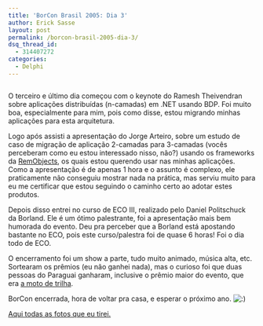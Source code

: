 ```yaml
---
title: 'BorCon Brasil 2005: Dia 3'
author: Erick Sasse
layout: post
permalink: /borcon-brasil-2005-dia-3/
dsq_thread_id:
  - 314407272
categories:
  - Delphi
---
```

<img src="http://static.flickr.com/30/65065057_44046b63c0.jpg" title="" border="0" />

O terceiro e &uacute;ltimo dia come&ccedil;ou com o keynote do Ramesh Theivendran sobre aplica&ccedil;&otilde;es distribu&iacute;das (n-camadas) em .NET usando BDP. Foi muito boa, especialmente para mim, pois como disse, estou migrando minhas aplica&ccedil;&otilde;es para esta arquitetura.

Logo ap&oacute;s assisti a apresenta&ccedil;&atilde;o do Jorge Arteiro, sobre um estudo de caso de migra&ccedil;&atilde;o de aplica&ccedil;&atilde;o 2-camadas para 3-camadas (voc&ecirc;s perceberam como eu estou interessado nisso, n&atilde;o?) usando os frameworks da [RemObjects][1], os quais estou querendo usar nas minhas aplica&ccedil;&otilde;es. Como a apresenta&ccedil;&atilde;o &eacute; de apenas 1 hora e o assunto &eacute; complexo, ele praticamente n&atilde;o conseguiu mostrar nada na pr&aacute;tica, mas serviu muito para eu me certificar que estou seguindo o caminho certo ao adotar estes produtos.

Depois disso entrei no curso de ECO III, realizado pelo Daniel Politschuck da Borland. Ele &eacute; um &oacute;timo palestrante, foi a apresenta&ccedil;&atilde;o mais bem humorada do evento. Deu pra perceber que a Borland est&aacute; apostando bastante no ECO, pois este curso/palestra foi de quase 6 horas! Foi o dia todo de ECO.

O encerramento foi um show a parte, tudo muito animado, m&uacute;sica alta, etc. Sortearam os pr&ecirc;mios (eu n&atilde;o ganhei nada), mas o curioso foi que duas pessoas do Paraguai ganharam, inclusive o pr&ecirc;mio maior do evento, que era [a moto de trilha][2].

BorCon encerrada, hora de voltar pra casa, e esperar o pr&oacute;ximo ano. <img src="http://www.ericksasse.com.br/wp-includes/images/smilies/icon_smile.gif" alt=":)" class="wp-smiley" />

[Aqui todas as fotos que eu tirei.][3]

 [1]: http://www.remobjects.com/
 [2]: http://static.flickr.com/26/65063944_97937e5907_b.jpg
 [3]: http://www.flickr.com/photos/esasse/sets/1404204/